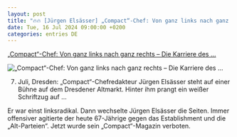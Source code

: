 ```yaml
---
layout: post
title: "🔥🔥 [Jürgen Elsässer] „Compact“-Chef: Von ganz links nach ganz rechts – Die Karriere des ..."
date: Tue, 16 Jul 2024 09:00:00 +0200
categories: entries DE
---
```

[„Compact“-Chef: Von ganz links nach ganz rechts – Die Karriere des ...](https://www.welt.de/politik/deutschland/plus252541638/Compact-Chef-Von-ganz-links-nach-ganz-rechts-Die-Karriere-des-Juergen-Elsaesser.html)

![„Compact“-Chef: Von ganz links nach ganz rechts – Die Karriere des ...](https://img.welt.de/img/politik/deutschland/mobile252541798/3271357237-ci16x9-w1200-fnov-fpotl-fpi157750653/Politischer-Aschermittwoch-Thueringen.jpg)

7. Juli, Dresden: „Compact“-Chefredakteur Jürgen Elsässer steht auf einer Bühne auf dem Dresdener Altmarkt. Hinter ihm prangt ein weißer Schriftzug auf ...

Er war einst linksradikal. Dann wechselte Jürgen Elsässer die Seiten. Immer offensiver agitierte der heute 67-Jährige gegen das Establishment und die „Alt-Parteien“. Jetzt wurde sein „Compact“-Magazin verboten.

